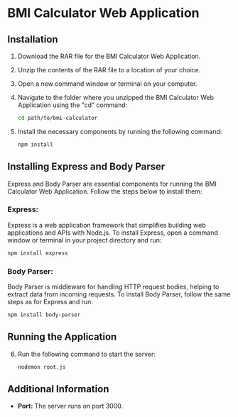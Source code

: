 # BMI Calculator Web Application

## Installation

1. Download the RAR file for the BMI Calculator Web Application.

2. Unzip the contents of the RAR file to a location of your choice.

3. Open a new command window or terminal on your computer.

4. Navigate to the folder where you unzipped the BMI Calculator Web Application using the "cd" command:

    ```bash
    cd path/to/bmi-calculator
    ```

5. Install the necessary components by running the following command:

    ```bash
    npm install
    ```

## Installing Express and Body Parser

Express and Body Parser are essential components for running the BMI Calculator Web Application. Follow the steps below to install them:

### Express:

Express is a web application framework that simplifies building web applications and APIs with Node.js. To install Express, open a command window or terminal in your project directory and run:

```bash
npm install express
```

### Body Parser:

Body Parser is middleware for handling HTTP request bodies, helping to extract data from incoming requests. To install Body Parser, follow the same steps as for Express and run:

```bash
npm install body-parser
```

## Running the Application

6. Run the following command to start the server:

    ```bash
    nodemon root.js
    ```

## Additional Information

- **Port:** The server runs on port 3000.

